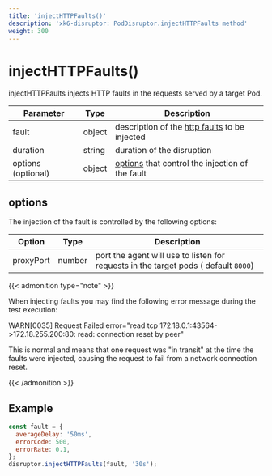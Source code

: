 ```yaml
---
title: 'injectHTTPFaults()'
description: 'xk6-disruptor: PodDisruptor.injectHTTPFaults method'
weight: 300
---
```


# injectHTTPFaults()

injectHTTPFaults injects HTTP faults in the requests served by a target Pod.

| Parameter          | Type   | Description                                                                                                                        |
| ------------------ | ------ | ---------------------------------------------------------------------------------------------------------------------------------- |
| fault              | object | description of the [http faults](https://grafana.com/docs/k6/<K6_VERSION>/javascript-api/xk6-disruptor/faults/http) to be injected |
| duration           | string | duration of the disruption                                                                                                         |
| options (optional) | object | [options](#options) that control the injection of the fault                                                                        |

## options

The injection of the fault is controlled by the following options:

| Option    | Type   | Description                                                                         |
| --------- | ------ | ----------------------------------------------------------------------------------- |
| proxyPort | number | port the agent will use to listen for requests in the target pods ( default `8000`) |

{{< admonition type="note" >}}

When injecting faults you may find the following error message during the test execution:

WARN\[0035\] Request Failed error="read tcp 172.18.0.1:43564->172.18.255.200:80: read: connection reset by peer"

This is normal and means that one request was "in transit" at the time the faults were injected, causing the request to fail from a network connection reset.

{{< /admonition >}}

## Example

<!-- eslint-skip -->

```javascript
const fault = {
  averageDelay: '50ms',
  errorCode: 500,
  errorRate: 0.1,
};
disruptor.injectHTTPFaults(fault, '30s');
```

